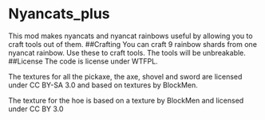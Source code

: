 # Nyancats_plus
This mod makes nyancats and nyancat rainbows useful by allowing you to craft tools out of them.
##Crafting
You can craft 9 rainbow shards from one nyancat rainbow. Use these to craft tools. The tools will be unbreakable.
##License
The code is license under WTFPL.

The textures for all the pickaxe, the axe, shovel and sword are licensed under CC BY-SA 3.0 and based on textures by BlockMen.

The texture for the hoe is based on a texture by BlockMen and licensed under CC BY 3.0
